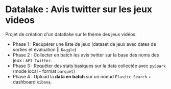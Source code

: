 # Datalake : Avis twitter sur les jeux videos 

Projet de création d'un datatlake sur le thème des jeux vidéos.<br>
* Phase 1 : Récupérer une liste de jeux (dataset de jeux avec dates de sorties et évaluation || ``Kaggle``)
* Phase 2 : Collecter en batch les avis twitter sur la base des noms des jeux : ``API Twitter``.
* Phase 3 : Requêter des stats basiques sur la data collectée avec ``pySpark`` (mode local - format ``parquet``)
* Phase 4 : Upload la <b>data en batch</b> sur un noeud ``Elastic Search`` + dashboard ``Kibana``.  
